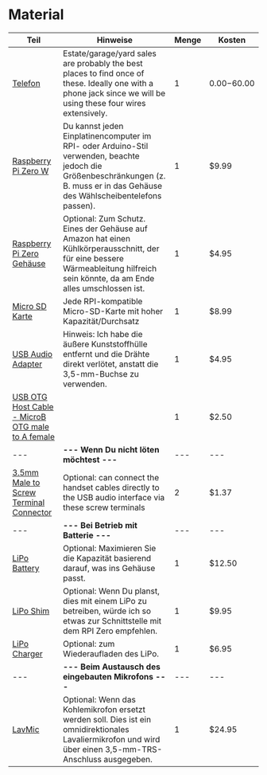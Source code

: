 # Material

| Teil                                                                                                                                                                                                                                                                                                                                      | Hinweise                                                                                                                                                                                                 | Menge | Kosten         |
| ----------------------------------------------------------------------------------------------------------------------------------------------------------------------------------------------------------------------------------------------------------------------------------------------------------------------------------------- | ----------------------------------------------------------------------------------------------------------------------------------------------------------------------------------------------------- | -------- | ------------ |
| [Telefon](https://www.ebay.com/b/Rotary-Dial-Telephone/38038/bn_55192308)                                                                                                                                                                                                                                                            | Estate/garage/yard sales are probably the best places to find once of these. Ideally one with a phone jack since we will be using these four wires extensively.                                       | 1        | $0.00-$60.00 |
| [Raspberry Pi Zero W](https://www.raspberrypi.com/products/raspberry-pi-zero/)                                                                                                                                                                                                                                                              | Du kannst jeden Einplatinencomputer im RPI- oder Arduino-Stil verwenden, beachte jedoch die Größenbeschränkungen (z. B. muss er in das Gehäuse des Wählscheibentelefons passen). | 1        | $9.99        |
| [Raspberry Pi Zero Gehäuse](https://www.adafruit.com/product/3252)                                                                                                                                                                                                                                                                           | Optional: Zum Schutz. Eines der Gehäuse auf Amazon hat einen Kühlkörperausschnitt, der für eine bessere Wärmeableitung hilfreich sein könnte, da am Ende alles umschlossen ist.                           | 1        | $4.95        |
| [Micro SD Karte](https://a.co/d/1gb2zhC)                                                                                                                                                                                                                                                                                                   | Jede RPI-kompatible Micro-SD-Karte mit hoher Kapazität/Durchsatz                                                                                                                                     | 1        | $8.99        |
| [USB Audio Adapter](https://www.adafruit.com/product/1475)                                                                                                                                                                                                                                                                                |Hinweis: Ich habe die äußere Kunststoffhülle entfernt und die Drähte direkt verlötet, anstatt die 3,5-mm-Buchse zu verwenden.                                                                              | 1        | $4.95        |
| [USB OTG Host Cable - MicroB OTG male to A female](https://www.adafruit.com/product/1099)                                                                                                                                                                                                                                                 |                                                                                                                                                                                                       | 1        | $2.50        |
| ---                                                                                                                                                                                                                                                                                                                                       | **--- Wenn Du nicht löten möchtest ---**                                                                                                                                                      | ---      | ---          |
| [3.5mm Male to Screw Terminal Connector](https://www.parts-express.com/3.5mm-Male-to-Screw-Terminal-Connector-090-110?quantity=1&utm_source=google&utm_medium=cpc&utm_campaign=18395892906&utm_content=145242146127&gadid=623430178298&gclid=CjwKCAiAioifBhAXEiwApzCztl7aVb18WP4hDxnlQUCHsb62oIcnduFCSCbn9LFkZovYTQdr6omb3RoCD_gQAvD_BwE) | Optional: can connect the handset cables directly to the USB audio interface via these screw terminals                                                                                                | 2        | $1.37        |
| ---                                                                                                                                                                                                                                                                                                                                       | **--- Bei Betrieb mit Batterie ---**                                                                                                                                                                  | ---      | ---          |
| [LiPo Battery](https://www.adafruit.com/product/2011)                                                                                                                                                                                                                                                                                     | Optional: Maximieren Sie die Kapazität basierend darauf, was ins Gehäuse passt.                                                                                                                      | 1        | $12.50       |
| [LiPo Shim](https://www.adafruit.com/product/3196)                                                                                                                                                                                                                                                                                        | Optional: Wenn Du planst, dies mit einem LiPo zu betreiben, würde ich so etwas zur Schnittstelle mit dem RPI Zero empfehlen.                                                                                    | 1        | $9.95        |
| [LiPo Charger](https://www.adafruit.com/product/1904)                                                                                                                                                                                                                                                                                     | Optional: zum Wiederaufladen des LiPo.                                                                                                                                                                  | 1        | $6.95        |
| ---                                                                                                                                                                                                                                                                                                                                       | **--- Beim Austausch des eingebauten Mikrofons ---**                                                                                                                                                      | ---      | ---          |
| [LavMic](https://www.amazon.com/dp/B01N6P80OQ?ref=nb_sb_ss_w_as-reorder-t1_ypp_rep_k3_1_9&amp=&crid=15WZEWMZ17EM9&amp=&sprefix=saramonic)                                                                                                                                                                                                 | Optional: Wenn das Kohlemikrofon ersetzt werden soll. Dies ist ein omnidirektionales Lavaliermikrofon und wird über einen 3,5-mm-TRS-Anschluss ausgegeben.                                                                         | 1        | $24.95       |
